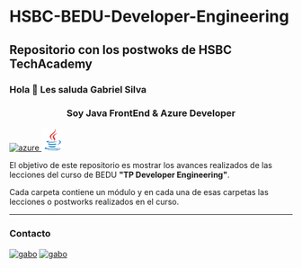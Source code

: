 # HSBC-BEDU-Developer-Engineering
<h2>Repositorio con los postwoks de HSBC TechAcademy</h2>
<h3 align="left">Hola 👋 Les saluda Gabriel Silva</h3>
<h3 align="center">Soy Java FrontEnd & Azure Developer</h3>
<p align="left"> <a href="https://azure.microsoft.com/en-in/" target="_blank" rel="noreferrer"> <img src="https://www.vectorlogo.zone/logos/microsoft_azure/microsoft_azure-icon.svg" alt="azure" width="40" height="40"/> </a> <a href="https://www.java.com" target="_blank" rel="noreferrer"> <img src="https://raw.githubusercontent.com/devicons/devicon/master/icons/java/java-original.svg" alt="java" width="40" height="40"/> </a> </p>

<p align="left">
El objetivo de este repositorio es mostrar los avances realizados de las lecciones del curso de BEDU <b>"TP Developer Engineering"</b>.
</p>
<p>Cada carpeta contiene un módulo y en cada una de esas carpetas las lecciones o postworks realizados en el curso.</p>
<hr />
<h3 align="left">Contacto</h3>
<p align="left">
<a href="https://linkedin.com/in/gabo" target="blank"><img align="center" src="https://raw.githubusercontent.com/rahuldkjain/github-profile-readme-generator/master/src/images/icons/Social/linked-in-alt.svg" alt="gabo" height="30" width="40" /></a>
<a href="https://linkedin.com/in/gabo" target="blank"><img align="center" src="https://raw.githubusercontent.com/rahuldkjain/github-profile-readme-generator/master/src/images/icons/Social/linked-in-alt.svg" alt="gabo" height="30" width="40" /></a>
</p>
